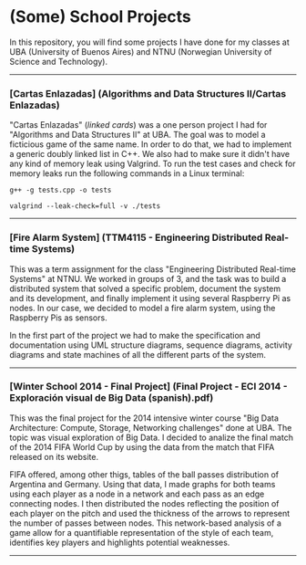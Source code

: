# (Some) School Projects

In this repository, you will find some projects I have done for my classes at UBA (University of Buenos Aires) and NTNU (Norwegian University of Science and Technology).

---


### [Cartas Enlazadas] (Algorithms and Data Structures II/Cartas Enlazadas)

"Cartas Enlazadas" (*linked cards*) was a one person project I had for "Algorithms and Data Structures II" at UBA. The goal was to model a ficticious game of the same name. In order to do that, we had to implement a generic doubly linked list in C++. We also had to make sure it didn't have any kind of memory leak using Valgrind. To run the test cases and check for memory leaks run the following commands in a Linux terminal:

`g++ -g tests.cpp -o tests`

`valgrind --leak-check=full -v ./tests` 

---


### [Fire Alarm System] (TTM4115 - Engineering Distributed Real-time Systems)

This was a term assignment for the class "Engineering Distributed Real-time Systems" at NTNU. We worked in groups of 3, and the task was to build a distributed system that solved a specific problem, document the system and its development, and finally implement it using several Raspberry Pi as nodes. In our case, we decided to model a fire alarm system, using the Raspberry Pis as sensors. 

In the first part of the project we had to make the specification and documentation using UML structure diagrams, sequence diagrams, activity diagrams and state machines of all the different parts of the system.

---

### [Winter School 2014 - Final Project] (Final Project - ECI 2014 - Exploración visual de Big Data (spanish).pdf)

This was the final project for the 2014 intensive winter course "Big Data Architecture: Compute, Storage, Networking challenges" done at UBA. The topic was visual exploration of Big Data. I decided to analize the final match of the 2014 FIFA World Cup by using the data from the match that FIFA released on its website. 

FIFA offered, among other thigs, tables of the ball passes distribution of Argentina and Germany. Using that data, I made graphs for both teams using each player as a node in a network and each pass as an edge connecting nodes. I then distributed the nodes reflecting the position of each player on the pitch and used the thickness of the arrows to represent the number of passes between nodes. This network-based analysis of a game allow for a quantifiable representation of the style of each team, identifies key players and highlights potential weaknesses.

---
